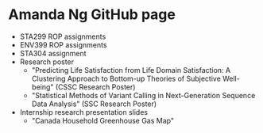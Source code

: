 # Amanda Ng GitHub page

- STA299 ROP assignments
- ENV399 ROP assignments
- STA304 assignment
- Research poster
  - "Predicting Life Satisfaction from Life Domain Satisfaction: A Clustering Approach to Bottom-up Theories of Subjective Well-being" (CSSC Research Poster)
  - "Statistical Methods of Variant Calling in Next-Generation Sequence Data Analysis" (SSC Research Poster)
- Internship research presentation slides
  - "Canada Household Greenhouse Gas Map"

